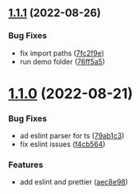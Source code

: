 ## [1.1.1](https://github.com/guceda/menu-opt/compare/v1.1.0...v1.1.1) (2022-08-26)


### Bug Fixes

* fix import paths ([7fc2f9e](https://github.com/guceda/menu-opt/commit/7fc2f9e37db638744c15863d3115415700a2acf6))
* run demo folder ([76ff5a5](https://github.com/guceda/menu-opt/commit/76ff5a5a6a4b195834f14a7995e34edd703e9235))

# [1.1.0](https://github.com/guceda/menu-opt/compare/v1.0.0...v1.1.0) (2022-08-21)


### Bug Fixes

* ad eslint parser for ts ([79ab1c3](https://github.com/guceda/menu-opt/commit/79ab1c3372ba633d7128d9c263badcb78125ac00))
* fix eslint issues ([f4cb564](https://github.com/guceda/menu-opt/commit/f4cb5642d401f9c0e3d5512ef5df8f77335ae766))


### Features

* add eslint and prettier ([aec8e98](https://github.com/guceda/menu-opt/commit/aec8e9836143318d05a8ac369c4d5fd933d6fd50))
